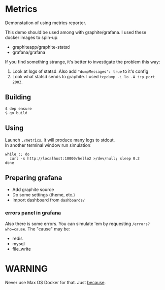 # Metrics

Demonstation of using metrics reporter.  

This demo should be used among with graphite/grafana.
I used these docker images to spin-up:
- graphiteapp/graphite-statsd
- grafana/grafana


If you find something strange, it's better to investigate the problem this way:  
1. Look at logs of statsd. Also add `"dumpMessages": true` to it's config
2. Look what statsd sends to graphite. I used `tcpdump -i lo -A tcp port 2003`.


## Building
```
$ dep ensure
$ go build
```

## Using
Launch `./metrics`. It will produce many logs to stdout.  
In another terminal window run simulation:
```
while :; do
  curl -s http://localhost:10000/hello2 >/dev/null; sleep 0.2
done
```

## Preparing grafana
- Add graphite source
- Do some settings (theme, etc.)
- Import dashboard from `dashboards/`

### errors panel in grafana
Also there is some errors. You can simulate 'em by requesting `/errors?who=cause`.
  The "cause" may be:
- redis
- mysql
- file_write

# WARNING
Never use Max OS Docker for that. Just [because](https://stackoverflow.com/q/53400513/10682059).